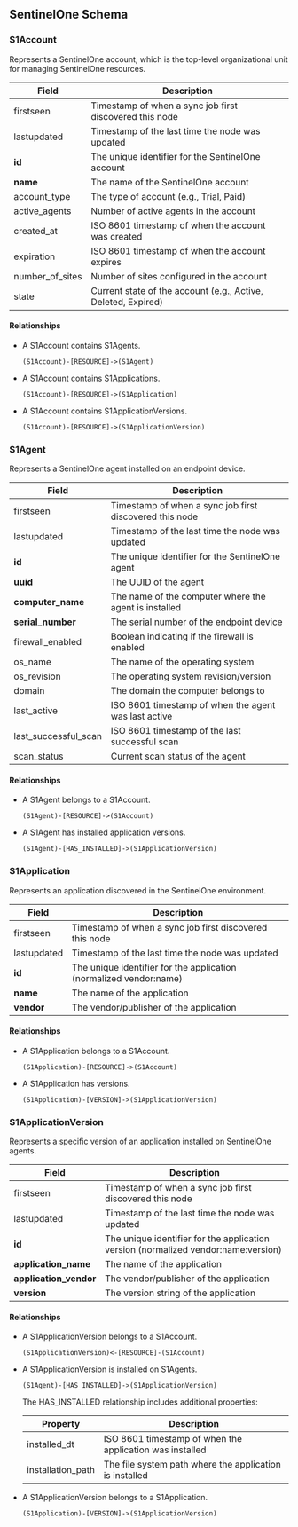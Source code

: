 ## SentinelOne Schema

### S1Account

Represents a SentinelOne account, which is the top-level organizational unit for managing SentinelOne resources.

| Field | Description |
|-------|-------------|
| firstseen | Timestamp of when a sync job first discovered this node |
| lastupdated | Timestamp of the last time the node was updated |
| **id** | The unique identifier for the SentinelOne account |
| **name** | The name of the SentinelOne account |
| account_type | The type of account (e.g., Trial, Paid) |
| active_agents | Number of active agents in the account |
| created_at | ISO 8601 timestamp of when the account was created |
| expiration | ISO 8601 timestamp of when the account expires |
| number_of_sites | Number of sites configured in the account |
| state | Current state of the account (e.g., Active, Deleted, Expired) |

#### Relationships

- A S1Account contains S1Agents.

    ```
    (S1Account)-[RESOURCE]->(S1Agent)
    ```

- A S1Account contains S1Applications.

    ```
    (S1Account)-[RESOURCE]->(S1Application)
    ```

- A S1Account contains S1ApplicationVersions.

    ```
    (S1Account)-[RESOURCE]->(S1ApplicationVersion)
    ```

### S1Agent

Represents a SentinelOne agent installed on an endpoint device.

| Field | Description |
|-------|-------------|
| firstseen | Timestamp of when a sync job first discovered this node |
| lastupdated | Timestamp of the last time the node was updated |
| **id** | The unique identifier for the SentinelOne agent |
| **uuid** | The UUID of the agent |
| **computer_name** | The name of the computer where the agent is installed |
| **serial_number** | The serial number of the endpoint device |
| firewall_enabled | Boolean indicating if the firewall is enabled |
| os_name | The name of the operating system |
| os_revision | The operating system revision/version |
| domain | The domain the computer belongs to |
| last_active | ISO 8601 timestamp of when the agent was last active |
| last_successful_scan | ISO 8601 timestamp of the last successful scan |
| scan_status | Current scan status of the agent |

#### Relationships

- A S1Agent belongs to a S1Account.

    ```
    (S1Agent)-[RESOURCE]->(S1Account)
    ```

- A S1Agent has installed application versions.

    ```
    (S1Agent)-[HAS_INSTALLED]->(S1ApplicationVersion)
    ```

### S1Application

Represents an application discovered in the SentinelOne environment.

| Field | Description |
|-------|-------------|
| firstseen | Timestamp of when a sync job first discovered this node |
| lastupdated | Timestamp of the last time the node was updated |
| **id** | The unique identifier for the application (normalized vendor:name) |
| **name** | The name of the application |
| **vendor** | The vendor/publisher of the application |

#### Relationships

- A S1Application belongs to a S1Account.

    ```
    (S1Application)-[RESOURCE]->(S1Account)
    ```

- A S1Application has versions.

    ```
    (S1Application)-[VERSION]->(S1ApplicationVersion)
    ```

### S1ApplicationVersion

Represents a specific version of an application installed on SentinelOne agents.

| Field | Description |
|-------|-------------|
| firstseen | Timestamp of when a sync job first discovered this node |
| lastupdated | Timestamp of the last time the node was updated |
| **id** | The unique identifier for the application version (normalized vendor:name:version) |
| **application_name** | The name of the application |
| **application_vendor** | The vendor/publisher of the application |
| **version** | The version string of the application |

#### Relationships

- A S1ApplicationVersion belongs to a S1Account.

    ```
    (S1ApplicationVersion)<-[RESOURCE]-(S1Account)
    ```

- A S1ApplicationVersion is installed on S1Agents.

    ```
    (S1Agent)-[HAS_INSTALLED]->(S1ApplicationVersion)
    ```

    The HAS_INSTALLED relationship includes additional properties:

    | Property | Description |
    |----------|-------------|
    | installed_dt | ISO 8601 timestamp of when the application was installed |
    | installation_path | The file system path where the application is installed |

- A S1ApplicationVersion belongs to a S1Application.

    ```
    (S1Application)-[VERSION]->(S1ApplicationVersion)
    ```

